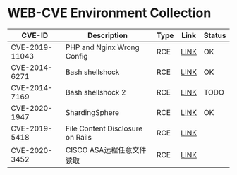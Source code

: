 # WEB-CVE Environment Collection

| CVE-ID         | Description                      | Type | Link                                  | Status |
| -------------- | -------------------------------- | ---- | ------------------------------------- | ------ |
| CVE-2019-11043 | PHP and Nginx Wrong Config       | RCE  | [LINK](CVE-2019-11043/)               | OK     |
| CVE-2014-6271  | Bash shellshock                  | RCE  | [LINK](CVE-2014-6271/)                | OK     |
| CVE-2014-7169  | Bash shellshock 2                | RCE  | [LINK](CVE-2014-7169/)                | TODO   |
| CVE-2020-1947  | ShardingSphere                   | RCE  | [LINK](CVE-2020-1947/)                | OK     |
| CVE-2019-5418  | File Content Disclosure on Rails | RCE  |  [LINK](https://github.com/mpgn/CVE-2019-5418) |        |
| CVE-2020-3452  | CISCO ASA远程任意文件读取 | RCE  |  [LINK](https://github.com/darklotuskdb/CISCO-CVE-2020-3452-Scanner-Exploiter) |        |
